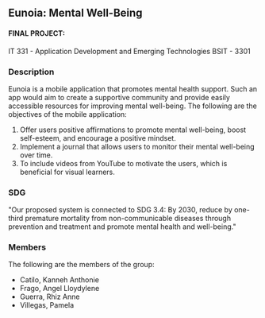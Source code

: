 ## Eunoia: Mental Well-Being

#### FINAL PROJECT:    
IT 331 - Application Development and Emerging Technologies 
BSIT - 3301   

### Description
Eunoia is a mobile application that promotes mental health support. Such an app would aim to create a supportive community and provide easily accessible resources for improving mental well-being. 
The following are the objectives of the mobile application:
1. Offer users positive affirmations to promote mental well-being, boost self-esteem, and encourage a positive mindset.
2. Implement a journal that allows users to monitor their mental well-being over time.
3. To include videos from YouTube to motivate the users, which is beneficial for visual learners.


### SDG
"Our proposed system is connected to SDG 3.4: By 2030, reduce by one-third premature mortality from non-communicable diseases through prevention and treatment and promote mental health and well-being." 

### Members 
The following are the members of the group:  

- Catilo, Kanneh Anthonie
- Frago, Angel Lloydylene    
- Guerra, Rhiz Anne
- Villegas, Pamela  
